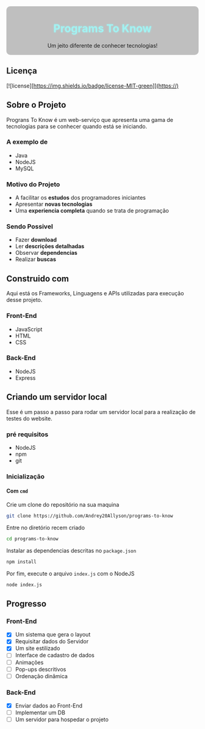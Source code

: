 <!-- Project Logo -->
<div style='background-color: #0000003f; padding: 2px; border-radius: 10px' align='center'>
    <h1 id='text' style='color: #a2f2f2; text-shadow: 0px 0px 4px #a2f0f0cf;'>Programs To Know</h1>
    <p>Um jeito diferente de conhecer tecnologias!</p>
</div>

## Licença

[![license][https://img.shields.io/badge/license-MIT-green]](https://)

## Sobre o Projeto

Prograns To Know é um web-serviço que apresenta uma gama de tecnologias para se conhecer quando está se iniciando.

### A exemplo de

- Java
- NodeJS
- MySQL

### Motivo do Projeto
- A facilitar os **estudos** dos programadores iniciantes
- Apresentar **novas tecnologias**
- Uma **experiencia completa** quando se trata de programação

### Sendo Possivel

- Fazer **download**
- Ler **descrições detalhadas**
- Observar **dependencias**
- Realizar **buscas**

## Construido com

Aqui está os Frameworks, Linguagens e APIs utilizadas para execução desse projeto.

### Front-End

- JavaScript
- HTML
- CSS

### Back-End

- NodeJS
- Express

## Criando um servidor local

Esse é um passo a passo para rodar um servidor local para a realização de testes do website.

### pré requisitos

- NodeJS
- npm
- git

### Inicialização

#### Com `cmd`

Crie um clone do repositório na sua maquina

```sh
git clone https://github.com/Andrey20Allyson/programs-to-know
```

Entre no diretório recem criado

```sh
cd programs-to-know
```

Instalar as dependencias descritas no `package.json`

```sh
npm install
```

Por fim, execute o arquivo `index.js` com o NodeJS

```sh
node index.js
```

## Progresso

### Front-End
- [x] Um sistema que gera o layout
- [x] Requisitar dados do Servidor
- [x] Um site estilizado
- [ ] Interface de cadastro de dados
- [ ] Animações
- [ ] Pop-ups descritivos
- [ ] Ordenação dinâmica
### Back-End
- [x] Enviar dados ao Front-End
- [ ] Implementar um DB
- [ ] Um servidor para hospedar o projeto
